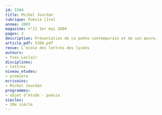 ```yaml
---
id: 5304
title: Michel Jourdan
rubrique: Poésie [1re]
annee: 2003
magazine: n°11 1er mai 2004
pages: 2
description: Présentation de ce poète contemporain et de son œuvre.
article_pdf: 5304.pdf
revue: L’école des lettres des lycées
auteurs:
- Yves Leclair
disciplines:
- lettres
niveau_etudes:
- première
ecrivains:
- Michel Jourdan
programmes:
- objet d’étude - poésie
siecles:
- 20e siècle
---
```

